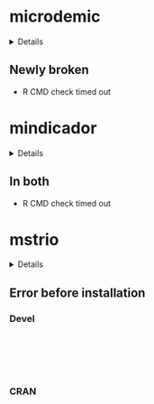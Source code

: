 # microdemic

<details>

* Version: 0.5.0
* Source code: https://github.com/cran/microdemic
* URL: https://github.com/ropensci/microdemic (devel), https://docs.ropensci.org/microdemic (website)
* BugReports: https://github.com/ropensci/microdemic/issues
* Date/Publication: 2020-01-27 22:00:02 UTC
* Number of recursive dependencies: 50

Run `revdep_details(,"microdemic")` for more info

</details>

## Newly broken

*   R CMD check timed out
    

# mindicador

<details>

* Version: 0.1.5
* Source code: https://github.com/cran/mindicador
* URL: https://github.com/pachamaltese/mindicador
* BugReports: https://github.com/pachamaltese/mindicador/issues
* Date/Publication: 2020-06-02 09:30:02 UTC
* Number of recursive dependencies: 84

Run `revdep_details(,"mindicador")` for more info

</details>

## In both

*   R CMD check timed out
    

# mstrio

<details>

* Version: 
* Source code: ???
* URL: https://docs.ropensci.org/crul (website) https://github.com/ropensci/crul (devel) https://books.ropensci.org/http-testing/ (user manual)
* BugReports: https://github.com/ropensci/crul/issues
* Number of recursive dependencies: 0

Run `revdep_details(,"")` for more info

</details>

## Error before installation

### Devel

```






```
### CRAN

```






```
